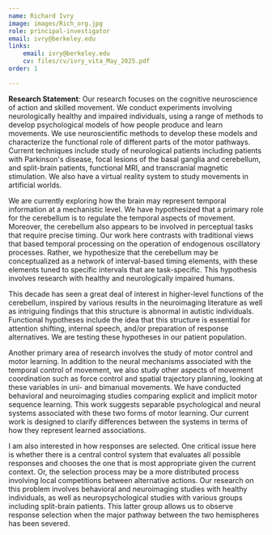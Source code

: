 ```yaml
---
name: Richard Ivry
image: images/Rich_org.jpg
role: principal-investigator
email: ivry@berkeley.edu
links:
    email: ivry@berkeley.edu
    cv: files/cv/ivry_vita_May_2025.pdf
order: 1

---
```


**Research Statement**: Our research focuses on the cognitive neuroscience of action and skilled movement. We conduct experiments involving neurologically healthy and impaired individuals, using a range of methods to develop psychological models of how people produce and learn movements. We use neuroscientific methods to develop these models and characterize the functional role of different parts of the motor pathways. Current techniques include study of neurological patients including patients with Parkinson's disease, focal lesions of the basal ganglia and cerebellum, and split-brain patients, functional MRI, and transcranial magnetic stimulation. We also have a virtual reality system to study movements in artificial worlds.

We are currently exploring how the brain may represent temporal information at a mechanistic level. We have hypothesized that a primary role for the cerebellum is to regulate the temporal aspects of movement. Moreover, the cerebellum also appears to be involved in perceptual tasks that require precise timing. Our work here contrasts with traditional views that based temporal processing on the operation of endogenous oscillatory processes. Rather, we hypothesize that the cerebellum may be conceptualized as a network of interval-based timing elements, with these elements tuned to specific intervals that are task-specific. This hypothesis involves research with healthy and neurologically impaired humans.

This decade has seen a great deal of interest in higher-level functions of the cerebellum, inspired by various results in the neuroimaging literature as well as intriguing findings that this structure is abnormal in autistic individuals. Functional hypotheses include the idea that this structure is essential for attention shifting, internal speech, and/or preparation of response alternatives. We are testing these hypotheses in our patient population.

Another primary area of research involves the study of motor control and motor learning. In addition to the neural mechanisms associated with the temporal control of movement, we also study other aspects of movement coordination such as force control and spatial trajectory planning, looking at these variables in uni- and bimanual movements. We have conducted behavioral and neuroimaging studies comparing explicit and implicit motor sequence learning. This work suggests separable psychological and neural systems associated with these two forms of motor learning. Our current work is designed to clarify differences between the systems in terms of how they represent learned associations.

I am also interested in how responses are selected. One critical issue here is whether there is a central control system that evaluates all possible responses and chooses the one that is most appropriate given the current context. Or, the selection process may be a more distributed process involving local competitions between alternative actions. Our research on this problem involves behavioral and neuroimaging studies with healthy individuals, as well as neuropsychological studies with various groups including split-brain patients. This latter group allows us to observe response selection when the major pathway between the two hemispheres has been severed.
